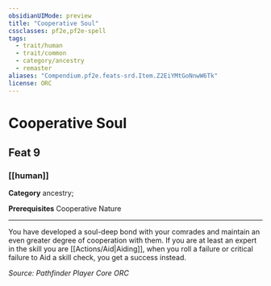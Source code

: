 ```yaml
---
obsidianUIMode: preview
title: "Cooperative Soul"
cssclasses: pf2e,pf2e-spell
tags:
  - trait/human
  - trait/common
  - category/ancestry
  - remaster
aliases: "Compendium.pf2e.feats-srd.Item.Z2EiYMtGoNnwW6Tk"
license: ORC
---
```

# Cooperative Soul
## Feat 9
### [[human]]

**Category** ancestry; 



**Prerequisites** Cooperative Nature
* * *
You have developed a soul-deep bond with your comrades and maintain an even greater degree of cooperation with them. If you are at least an expert in the skill you are [[Actions/Aid|Aiding]], when you roll a failure or critical failure to Aid a skill check, you get a success instead.

*Source: Pathfinder Player Core*
*ORC*